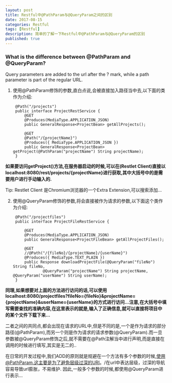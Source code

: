 ```yaml
---
layout: post
title: Restful中@PathParam与@QueryParam之间的区别
date: 2017-08-15
categories: Restful
tags: [Restful]
description: 简单的了解一下Restful中@PathParam与@QueryParam的区别
published: true
---
```


### What is the difference between @PathParam and @QueryParam?

Query parameters are added to the url after the ? mark, while a path parameter is part of the regular URL.

1. 使用@PathParam修饰的参数,直白点说,会被直接加入路径当中去,以下面的类作为介绍:

        @Path("/projects")
        public interface ProjectRestService {
            @GET
            @Produces(MediaType.APPLICATION_JSON)
            public GeneralResponse<ProjectBean> getAllProjects();
            
            @GET
            @Path("/{projectName}")
            @Produces({ MediaType.APPLICATION_JSON })
            public GeneralResponse<ProjectBean> getProject(@PathParam("projectName") String projectName);
        }

**如果要访问getProject()方法,在服务器启动的时候,可以在(Restlet Client)直接以localhost:8080/rest/projects/{projectName}进行获取,其中大括号中的是需要用户进行手动输入的.**

Tip: Restlet Client 是Chromium浏览器的一个Extra Extension,可以搜索添加...

2. 使用@QueryParam修饰的参数,将会直接被作为请求的参数,以下面这个类作为介绍:

        @Path("/projectfiles")
        public interface ProjectFileRestService {
            
            @GET
            @Produces(MediaType.APPLICATION_JSON)
            public GeneralResponse<ProjectFileBean> getAllProjectFiles();
            
            @GET
            //@Path("/{fileNo}/{projectName}/{userName}")
            @Produces({ MediaType.TEXT_PLAIN })
            public Response downloadProjectFile(@QueryParam("fileNo") String fileNo,
                    @QueryParam("projectName") String projectName, @QueryParam("userName") String userName);
        }

**同理,如果想要对上面的方法进行访问的话,可以使用localhost:8080/projectfiles?fileNo={fileNo}&projectName={projectName}&userName={userName}的方式进行访问...注意,在大括号中填写需要查找的准确内容,在这里表示的就是,输入了正确信息,就可以直接将项目中的某个文件下载下来...**

二者之间的共同点,都会出现在请求的URL中,但是不同的是,一个是作为请求的部分路径(@PathParam),而另一个则是作为请求的请求参数(@QueryParam).而一旦参数被@QueryParam修饰之后,就不需要在@Path注解当中进行声明,而是直接在调用的时候进行填写,其实是无二的..

在日常的开发过程中,我们ADD的原则就是规避在一个方法有多个参数的时候,使用@PathParam.这主要是为了避免层级过深的URI。/在url中表达层级，过深的导航容易导致url膨胀，不易维护. 因此,一般多个参数的时候,都使用@QueryParam进行表示...

